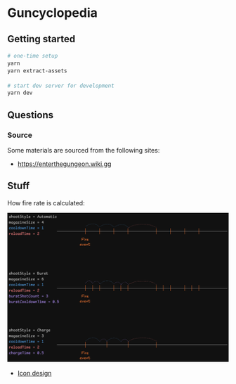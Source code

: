 # Guncyclopedia

## Getting started

```bash
# one-time setup
yarn
yarn extract-assets

# start dev server for development
yarn dev
```

## Questions

### Source

Some materials are sourced from the following sites:

- https://enterthegungeon.wiki.gg

## Stuff

How fire rate is calculated:

![firerate](./images/firerate.excalidraw.png)

- [Icon design](https://www.figma.com/design/loAXQ0w6kwPLrqCcMuwZig/Guncyclopedia-Icons?node-id=0-1&p=f&t=8NCpvmcZGhyI1G3l-0)
